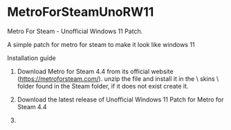# MetroForSteamUnoRW11

Metro For Steam - Unofficial Windows 11 Patch.

A simple patch for metro for steam to make it look like windows 11

Installation guide
1. Download Metro for Steam 4.4 from its official website (https://metroforsteam.com/). unzip the file and install it in the \ skins \ folder found in the Steam folder, if it does not exist create it.

2. Download the latest release of Unofficial Windows 11 Patch for Metro for Steam 4.4

3. 
